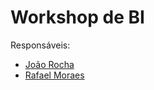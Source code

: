 # Workshop de BI

Responsáveis:
- [João Rocha](#)
- [Rafael Moraes](https://github.com/RafaelM0raes)
